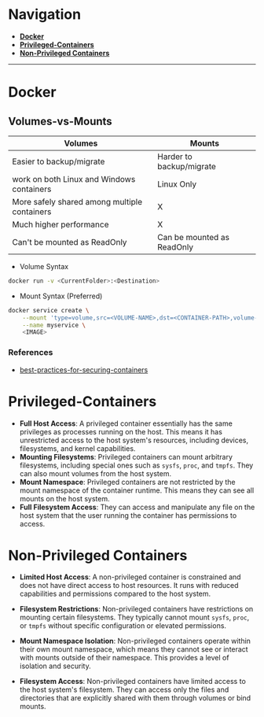 # Navigation
- [**Docker**](#Docker)
- [**Privileged-Containers**](#Privileged-Containers)
- [**Non-Privileged Containers**](#Non-Privileged%20Containers)
---
# Docker
## Volumes-vs-Mounts
|Volumes|Mounts|
|-|-|
|Easier to backup/migrate|Harder to backup/migrate|
|work on both Linux and Windows containers|Linux Only|
|More safely shared among multiple containers|X|
|Much higher performance|X|
|Can't be mounted as ReadOnly|Can be mounted as ReadOnly|
- Volume Syntax
```bash
docker run -v <CurrentFolder>:<Destination>
```
- Mount Syntax (Preferred)
```bash
docker service create \
    --mount 'type=volume,src=<VOLUME-NAME>,dst=<CONTAINER-PATH>,volume-driver=local,volume-opt=type=nfs,volume-opt=device=<nfs-server>:<nfs-path>,"volume-opt=o=addr=<nfs-address>,vers=4,soft,timeo=180,bg,tcp,rw"' \
    --name myservice \
    <IMAGE>
```

### References
- [best-practices-for-securing-containers](https://medium.com/@axbaretto/best-practices-for-securing-containers-8bf8ae0d9952)
# Privileged-Containers

- **Full Host Access**: A privileged container essentially has the same privileges as processes running on the host. This means it has unrestricted access to the host system's resources, including devices, filesystems, and kernel capabilities.
- **Mounting Filesystems**: Privileged containers can mount arbitrary filesystems, including special ones such as `sysfs`, `proc`, and `tmpfs`. They can also mount volumes from the host system.
- **Mount Namespace**: Privileged containers are not restricted by the mount namespace of the container runtime. This means they can see all mounts on the host system.    
- **Full Filesystem Access**: They can access and manipulate any file on the host system that the user running the container has permissions to access.
# Non-Privileged Containers

- **Limited Host Access**: A non-privileged container is constrained and does not have direct access to host resources. It runs with reduced capabilities and permissions compared to the host system.
    
- **Filesystem Restrictions**: Non-privileged containers have restrictions on mounting certain filesystems. They typically cannot mount `sysfs`, `proc`, or `tmpfs` without specific configuration or elevated permissions.
    
- **Mount Namespace Isolation**: Non-privileged containers operate within their own mount namespace, which means they cannot see or interact with mounts outside of their namespace. This provides a level of isolation and security.
    
- **Filesystem Access**: Non-privileged containers have limited access to the host system's filesystem. They can access only the files and directories that are explicitly shared with them through volumes or bind mounts.